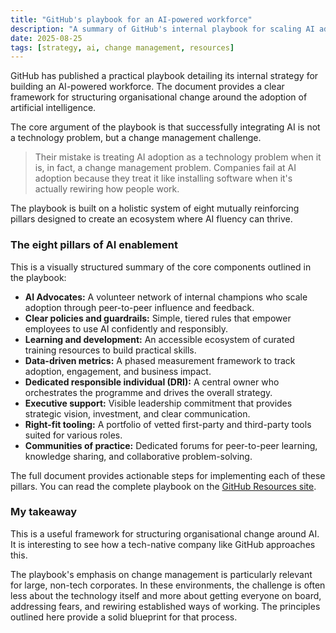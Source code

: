 ```yaml
---
title: "GitHub's playbook for an AI-powered workforce"
description: "A summary of GitHub's internal playbook for scaling AI adoption, focusing on change management and organisational strategy."
date: 2025-08-25
tags: [strategy, ai, change management, resources]
---
```


GitHub has published a practical playbook detailing its internal strategy for building an AI-powered workforce. The document provides a clear framework for structuring organisational change around the adoption of artificial intelligence.

The core argument of the playbook is that successfully integrating AI is not a technology problem, but a change management challenge.

> Their mistake is treating AI adoption as a technology problem when it is, in fact, a change management problem. Companies fail at AI adoption because they treat it like installing software when it's actually rewiring how people work.

The playbook is built on a holistic system of eight mutually reinforcing pillars designed to create an ecosystem where AI fluency can thrive.

### The eight pillars of AI enablement

This is a visually structured summary of the core components outlined in the playbook:

*   **AI Advocates:** A volunteer network of internal champions who scale adoption through peer-to-peer influence and feedback.
*   **Clear policies and guardrails:** Simple, tiered rules that empower employees to use AI confidently and responsibly.
*   **Learning and development:** An accessible ecosystem of curated training resources to build practical skills.
*   **Data-driven metrics:** A phased measurement framework to track adoption, engagement, and business impact.
*   **Dedicated responsible individual (DRI):** A central owner who orchestrates the programme and drives the overall strategy.
*   **Executive support:** Visible leadership commitment that provides strategic vision, investment, and clear communication.
*   **Right-fit tooling:** A portfolio of vetted first-party and third-party tools suited for various roles.
*   **Communities of practice:** Dedicated forums for peer-to-peer learning, knowledge sharing, and collaborative problem-solving.

The full document provides actionable steps for implementing each of these pillars. You can read the complete playbook on the [GitHub Resources site](https://resources.github.com/enterprise/ai-powered-workforce-playbook).

### My takeaway

This is a useful framework for structuring organisational change around AI. It is interesting to see how a tech-native company like GitHub approaches this.

The playbook's emphasis on change management is particularly relevant for large, non-tech corporates. In these environments, the challenge is often less about the technology itself and more about getting everyone on board, addressing fears, and rewiring established ways of working. The principles outlined here provide a solid blueprint for that process.
